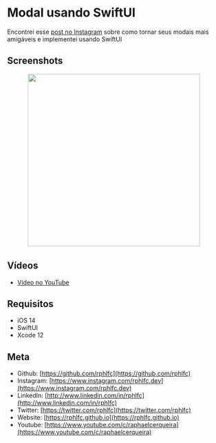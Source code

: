 # Modal usando SwiftUI 
Encontrei esse [post no Instagram](https://www.instagram.com/p/CN2A5lkIwO6/) sobre como tornar seus modais mais amigáveis e implementei usando SwiftUI

## Screenshots
<p align="center">
    <img src="https://user-images.githubusercontent.com/16376748/117369719-b123a800-ae9b-11eb-9577-e5acc7d41587.png" width="400"> &nbsp;
</p>

## Vídeos
- [Vídeo no YouTube](https://youtu.be/i3502JZGotk)

## Requisitos
- iOS 14
- SwiftUI
- Xcode 12

## Meta
- Github: [https://github.com/rphlfc](https://github.com/rphlfc)
- Instagram: [https://www.instagram.com/rphlfc.dev](https://www.instagram.com/rphlfc.dev)
- LinkedIn: [http://www.linkedin.com/in/rphlfc](http://www.linkedin.com/in/rphlfc)
- Twitter: [https://twitter.com/rphlfc](https://twitter.com/rphlfc)
- Website: [https://rphlfc.github.io](https://rphlfc.github.io)
- Youtube: [https://www.youtube.com/c/raphaelcerqueira](https://www.youtube.com/c/raphaelcerqueira)


